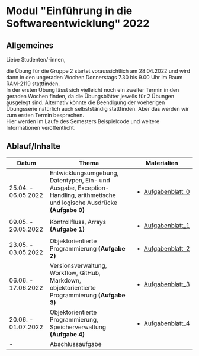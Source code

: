 # Modul "Einführung in die Softwareentwicklung" 2022
## Allgemeines

Liebe Studenten/-innen,

die Übung für die Gruppe 2 startet voraussichtlich am 28.04.2022 und wird dann in den ungeraden Wochen Donnerstags 7.30 bis 9.00 Uhr im Raum RAM-2119 stattfinden.   
In der ersten Übung lässt sich vielleicht noch ein zweiter Termin in den geraden Wochen finden, da die Übungsblätter jeweils für 2 Übungen ausgelegt sind. Alternativ könnte die Beendigung der voeherigen Übungsserie natürlich auch selbstständig stattfinden. Aber das werden wir zum ersten Termin besprechen.   
Hier werden im Laufe des Semesters Beispielcode und weitere Informationen veröffentlicht.

## Ablauf/Inhalte

|Datum|Thema|Materialien|
---|---|---
25.04. - 06.05.2022|Entwicklungsumgebung, Datentypen, Ein- und Ausgabe, Exception-Handling, arithmetische und logische Ausdrücke **(Aufgabe 0)**|<ul><li>  [Aufgabenblatt_0](https://github.com/ComputerScienceLecturesTUBAF/SoftwareentwicklungSoSe2021_Aufgabe_00)
09.05. - 20.05.2022|Kontrollfluss, Arrays **(Aufgabe 1)**|<ul><li>  [Aufgabenblatt_1](https://github.com/ComputerScienceLecturesTUBAF/SoftwareentwicklungSoSe2021_Aufgabe_01)
23.05. - 03.05.2022|Objektorientierte Programmierung **(Aufgabe 2)**|<ul><li>  [Aufgabenblatt_2](https://github.com/ComputerScienceLecturesTUBAF/SoftwareentwicklungSoSe2021_Aufgabe_02)
06.06. - 17.06.2022|Versionsverwaltung, Workflow, GitHub, Markdown, objektorientierte Programmierung **(Aufgabe 3)**|<ul><li>  [Aufgabenblatt_3](https://classroom.github.com/g/2giK8cn5)
20.06. - 01.07.2022|Objektorientierte Programmierung, Speicherverwaltung **(Aufgabe 4)**|<ul><li>  [Aufgabenblatt_4](https://classroom.github.com/g/wE9XFxIU)
 -|Abschlussaufgabe|
